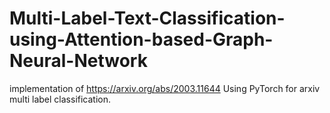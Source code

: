 # Multi-Label-Text-Classification-using-Attention-based-Graph-Neural-Network
implementation of https://arxiv.org/abs/2003.11644 Using PyTorch for arxiv multi label classification.
